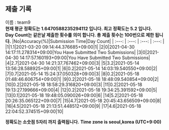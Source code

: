 


  
## 제출 기록  
이름 : team9  
**현재 평균 정확도는 1.6470588235294112 입니다. 최고 정확도는 5.2 입니다.**  
**Day Count는 같은날 제출한 횟수를 의미 합니다. 총 제출 횟수는 100번으로 제한 됩니다.**
|No|Accuracy(%)|Submission Time|Day Count|
| :---: | :---: | :---: | :---: |
|1|1.1|2021-03-20 09:14:44.376685+09:00|1|
|2|0|2021-04-30 14:17:11.278314+09:00|You Have Submitted Two Submissions|
|3|0|2021-04-30 14:17:57.160193+09:00|You Have Submitted Two Submissions|
|4|2.7|2021-04-30 14:21:37.767462+09:00|3|
|5|3.2|2021-05-14 13:56:28.588925+09:00|1|
|6|0.2|2021-05-14 14:03:19.540550+09:00|2|
|7|0.7|2021-05-14 15:24:37.050328+09:00|3|
|8|0.2|2021-05-18 01:48:46.606754+09:00|1|
|9|0.2|2021-05-18 18:48:09.540854+09:00|2|
|10|0.2|2021-05-18 18:58:29.316820+09:00|3|
|11|0.2|2021-05-18 19:13:27.199666+09:00|4|
|12|0.2|2021-05-18 19:34:25.391592+09:00|5|
|13|0.1|2021-05-18 19:48:05.090026+09:00|6|
|14|5.2|2021-05-18 20:26:35.065122+09:00|7|
|15|4.7|2021-05-18 20:45:43.656509+09:00|8|
|16|4.5|2021-05-18 21:13:51.448512+09:00|9|
|17|4.6|2021-05-18 22:04:52.374515+09:00|10|


**정확도는 소숫점 5자리 까지 출력됩니다.**
**Time zone is seoul,korea (UTC+9:00)**
